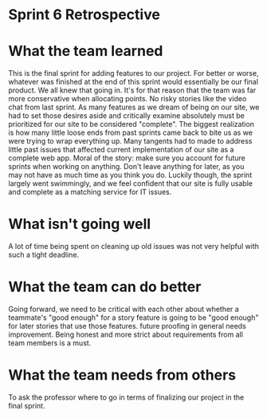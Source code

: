 Sprint 6 Retrospective
==================================================

# What the team learned
This is the final sprint for adding features to our project. For better or worse, whatever was finished at the end of this sprint would essentially be our final product. We all knew that going in. It's for that reason that the team was far more conservative when allocating points. No risky stories like the video chat from last sprint. As many features as we dream of being on our site, we had to set those desires aside and critically examine absolutely must be prioritized for our site to be considered "complete". The biggest realization is how many little loose ends from past sprints came back to bite us as we were trying to wrap everything up. Many tangents had to made to address little past issues that affected current implementation of our site as a complete web app. Moral of the story: make sure you account for future sprints when working on anything. Don't leave anything for later, as you may not have as much time as you think you do. Luckily though, the sprint largely went swimmingly, and we feel confident that our site is fully usable and complete as a matching service for IT issues. 

# What isn't going well
A lot of time being spent on cleaning up old issues was not very helpful with such a tight deadline. 

# What the team can do better
Going forward, we need to be critical with each other about whether a teammate's "good enough" for a story feature is going to be "good enough" for later stories that use those features. future proofing in general needs improvement. Being honest and more strict about requirements from all team members is a must.

# What the team needs from others
To ask the professor where to go in terms of finalizing our project in the final sprint.